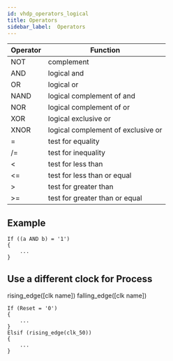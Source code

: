 ```yaml
---
id: vhdp_operators_logical
title: Operators
sidebar_label:  Operators
---
```


| Operator  | Function                      |
|------|------------------------------------|
| NOT  | complement                         |
| AND  | logical and                        |
| OR   | logical or                         |
| NAND | logical complement of and          |
| NOR  | logical complement of or           |
| XOR  | logical exclusive or               |
| XNOR | logical complement of exclusive or |
| =    | test for equality                  |
| /=   | test for inequality                |
| <    | test for less than                 |
| <=   | test for less than or equal        |
| >    | test for greater than              |
| >=   | test for greater than or equal     |

## Example

```vhdp
If ((a AND b) = '1')
{
	...
}
```

## Use a different clock for Process

rising_edge([clk name])
falling_edge([clk name])

```vhdp
If (Reset = '0') 
{
	...
}
Elsif (rising_edge(clk_50)) 
{
	...
}
```

